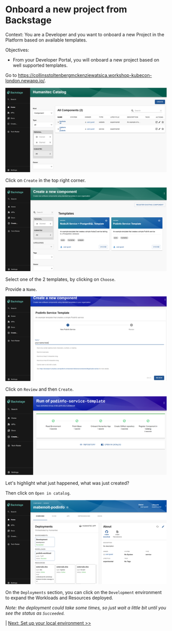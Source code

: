 # Onboard a new project from Backstage

Context: You are a Developer and you want to onboard a new Project in the Platform based on available templates.

Objectives:
- From your Developer Portal, you will onboard a new project based on well supported templates.

Go to https://collinsstoltenbergmckenziewatsica.workshop-kubecon-london.newapp.io/.

![alt text](images/image-1.png)

Click on `Create` in the top right corner.

![alt text](images/image-2.png)

Select one of the 2 templates, by clicking on `Choose`.

Provide a `Name`.

![alt text](images/image-3.png)

Click on `Review` and then `Create`.

![alt text](images/image-3-1.png)

Let's highlight what just happened, what was just created?

Then click on `Open in catalog`.

![alt text](images/image-3-2.png)

On the `Deployments` section, you can click on the `Development` environment to expand the Workloads and Resources deployed.

_Note: the deployment could take some times, so just wait a little bit until you see the status as `Succeeded`._

| [Next: Set up your local environment >>](codespace.md)